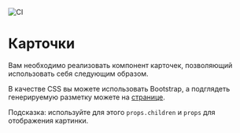 ![CI](https://github.com/AlenChet/card/actions/workflows/deploy.yml/badge.svg)

Карточки
===

Вам необходимо реализовать компонент карточек, позволяющий использовать себя следующим образом.

В качестве CSS вы можете использовать Bootstrap, а подглядеть генерируемую разметку можете на [странице]( https://getbootstrap.com/docs/4.3/components/card/).

Подсказка: используйте для этого `props.children` и `props` для отображения картинки.
